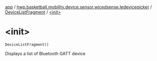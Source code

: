 [app](../../index.md) / [hwp.basketball.mobility.device.sensor.wicedsense.ledevicepicker](../index.md) / [DeviceListFragment](index.md) / [&lt;init&gt;](.)

# &lt;init&gt;

`DeviceListFragment()`

Displays a list of Bluetooth GATT device

